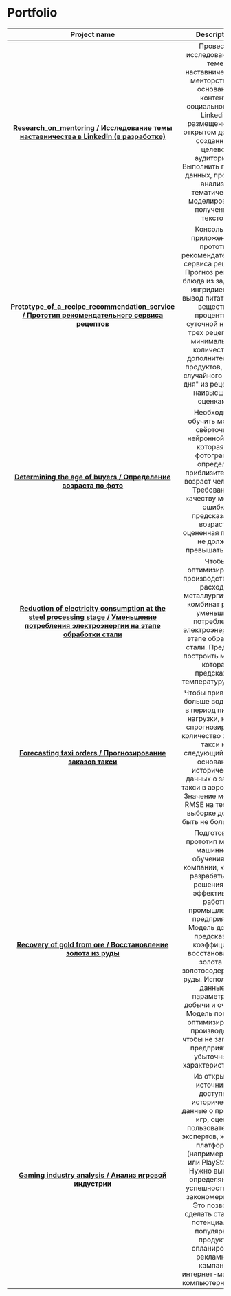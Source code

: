 # Portfolio

|                                                                                                                            **Project name**                                                                                                                             |                                                                                                                                                                                        **Description**                                                                                                                                                                                         |                                                              **Libraries used**                                                               |
|:-----------------------------------------------------------------------------------------------------------------------------------------------------------------------------------------------------------------------------------------------------------------------:|:----------------------------------------------------------------------------------------------------------------------------------------------------------------------------------------------------------------------------------------------------------------------------------------------------------------------------------------------------------------------------------------------:|:---------------------------------------------------------------------------------------------------------------------------------------------:|
|                                                [**Research_on_mentoring / Исследование темы наставничества в LinkedIn (в разработке)**](https://github.com/SafiyaZigangareeva/Portfolio/tree/main/research_on_mentoring)                                                |                                                              Провести исследование по теме наставничества и менторства на основании контента социальной сети Linkedin, размещенного в открытом доступе, созданного целевой аудиторией. Выполнить парсинг данных, провести анализ и тематическое моделирование полученных текстов.                                                              |                      `Pandas`, `NumPy`, `Matplotlib`, `Scikit-learn`, `NLTK`, `Spacy`, `LDA`, `NMF`, `WordCloud`, `TSNE`                      |
|                                [**Prototype_of_a_recipe_recommendation_service / Прототип рекомендательного сервиса рецептов**](https://github.com/SafiyaZigangareeva/Portfolio/tree/main/prototype_of_a_recipe_recommendation_service)                                 |                                         Консольное приложение - прототип рекомендательного сервиса рецептов. Прогноз рейтинга блюда из заданных ингридиентов, вывод питательных веществ в проценте от суточной нормы, трех рецептов с минимальным количеством дополнительных продуктов, вывод случайного "Меню дня" из рецептов с наивысшими оценками.                                         | `Pandas`, `NumPy`, `Matplotlib`, `BeautifulSoup`, `requests`, `Scikit-learn`, `make_scorer`, `StackingClassifier`, `GradientBoostingClassifier` |
|                                                       [**Determining the age of buyers / Определение возраста по фото**](https://github.com/SafiyaZigangareeva/Portfolio/tree/main/determining_the_age_of_buyers)                                                       |                                                                              Необходимо обучить модель свёрточной нейронной сети, которая по фотографии определит приблизительный возраст человека. <br/>Требования к качеству модели: ошибка предсказания возраста, оцененная по MAE, не должна превышать 8 лет.                                                                              |                                            `Pandas`, `NumPy`, `Matplotlib`, `TensorFlow`, `Keras`                                             |
| [**Reduction of electricity consumption at the steel processing stage / Уменьшение потребления электроэнергии на этапе обработки стали**](https://github.com/SafiyaZigangareeva/Portfolio/tree/main/reduction_of_electricity_consumption_at_the_steel_processing_stage) |                                                                                        Чтобы оптимизировать производственные расходы, металлургический комбинат решил уменьшить потребление электроэнергии на этапе обработки стали. Предстоит построить модель, которая предскажет температуру стали.                                                                                         |                           `Pandas`, `NumPy`, `Matplotlib`, `Seaborn`, `Scikit-learn`, `SciPy`, `Joblib`, `LightGBM`                           |
|                                                            [**Forecasting taxi orders / Прогнозирование заказов такси**](https://github.com/SafiyaZigangareeva/Portfolio/tree/main/forecasting_taxi_orders)                                                             |                                                              Чтобы привлекать больше водителей в период пиковой нагрузки, нужно спрогнозировать количество заказов такси на следующий час на основании исторических данных о заказах такси в аэропортах. <br/>Значение метрики RMSE на тестовой выборке должно быть не больше 48.                                                              |                                  `Pandas`, `NumPy`, `Matplotlib`, `Scikit-learn`, `Statsmodels`, `LightGBM`                                   |
|                                                          [**Recovery of gold from ore / Восстановление золота из руды**](https://github.com/SafiyaZigangareeva/Portfolio/tree/main/recovery_of_gold_from_ore)                                                           | Подготовьте прототип модели машинного обучения для компании, которая разрабатывает решения для эффективной работы промышленных предприятий. Модель должна предсказать коэффициент восстановления золота из золотосодержащей руды. Используйте данные с параметрами добычи и очистки. Модель поможет оптимизировать производство, чтобы не запускать предприятие с убыточными характеристиками. |                                          `Pandas`, `NumPy`, `Matplotlib`, `Seaborn`, `Scikit-learn`                                           |
|                                                              [**Gaming industry analysis / Анализ игровой индустрии**](https://github.com/SafiyaZigangareeva/Portfolio/tree/main/gaming_industry_analysis)                                                              |                   Из открытых источников доступны исторические данные о продажах игр, оценки пользователей и экспертов, жанры и платформы (например, Xbox или PlayStation). Нужно выявить определяющие успешность игры закономерности. Это позволит сделать ставку на потенциально популярный продукт и спланировать рекламные кампании интернет-магазину компьютерных игр.                    |                                                  `Pandas`, `Matplotlib`, `Seaborn`, `SciPy`                                                   |


